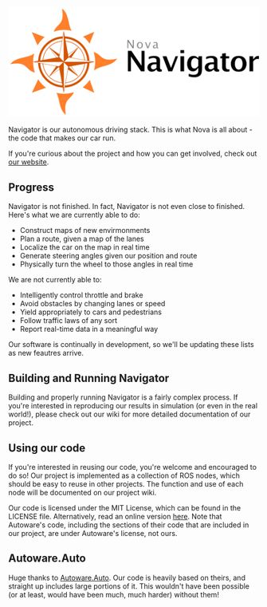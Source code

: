 <img src="https://github.com/Nova-UTD/Nova-UTD.github.io/raw/master/assets/res/navigator_logo.png" width="600" />

Navigator is our autonomous driving stack. This is what Nova is all about - the code that makes our car run. 

If you're curious about the project and how you can get involved, check out [our website](https://nova-utd.github.io/). 

## Progress

Navigator is not finished. In fact, Navigator is not even close to finished. Here's what we are currently able to do: 
- Construct maps of new envirmonments
- Plan a route, given a map of the lanes
- Localize the car on the map in real time
- Generate steering angles given our position and route
- Physically turn the wheel to those angles in real time

We are not currently able to: 
- Intelligently control throttle and brake
- Avoid obstacles by changing lanes or speed
- Yield appropriately to cars and pedestrians
- Follow traffic laws of any sort
- Report real-time data in a meaningful way

Our software is continually in development, so we'll be updating these lists as new feautres arrive. 

## Building and Running Navigator

Building and properly running Navigator is a fairly complex process. If you're interested in reproducing our results in simulation (or even in the real world!), please check out our wiki for more detailed documentation of our project. 

## Using our code

If you're interested in reusing our code, you're welcome and encouraged to do so! Our project is implemented as a collection of ROS nodes, which should be easy to reuse in other projects. The function and use of each node will be documented on our project wiki. 

Our code is licensed under the MIT License, which can be found in the LICENSE file. Alternatively, read an online version [here](https://mit-license.org/). Note that Autoware's code, including the sections of their code that are included in our project, are under Autoware's license, not ours. 

## Autoware.Auto

Huge thanks to [Autoware.Auto](autoware.auto). Our code is heavily based on theirs, and straight up includes large portions of it. This wouldn't have been possible (or at least, would have been much, much harder) without them!
